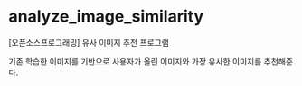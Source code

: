 # analyze_image_similarity

[오픈소스프로그래밍] 유사 이미지 추천 프로그램

기존 학습한 이미지를 기반으로 사용자가 올린 이미지와 가장 유사한 이미지를 추천해준다.

